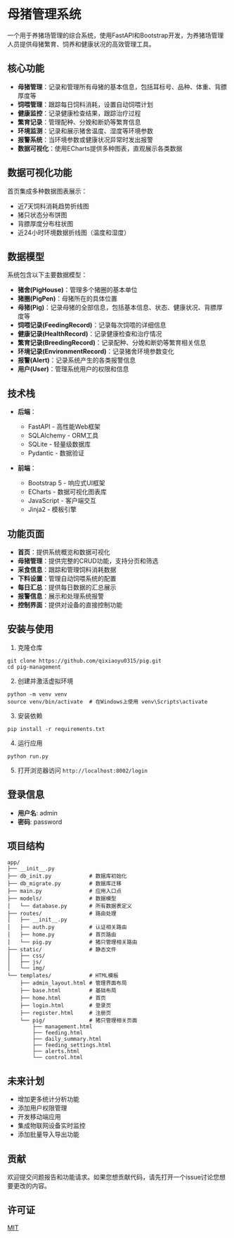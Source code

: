 # 母猪管理系统

一个用于养猪场管理的综合系统，使用FastAPI和Bootstrap开发，为养猪场管理人员提供母猪繁育、饲养和健康状况的高效管理工具。

## 核心功能

- **母猪管理**：记录和管理所有母猪的基本信息，包括耳标号、品种、体重、背膘厚度等
- **饲喂管理**：跟踪每日饲料消耗，设置自动饲喂计划
- **健康监控**：记录健康检查结果，跟踪治疗过程
- **繁育记录**：管理配种、分娩和断奶等繁育信息
- **环境监测**：记录和展示猪舍温度、湿度等环境参数
- **报警系统**：当环境参数或健康状况异常时发出报警
- **数据可视化**：使用ECharts提供多种图表，直观展示各类数据

## 数据可视化功能

首页集成多种数据图表展示：
- 近7天饲料消耗趋势折线图
- 猪只状态分布饼图
- 背膘厚度分布柱状图
- 近24小时环境数据折线图（温度和湿度）

## 数据模型

系统包含以下主要数据模型：
- **猪舍(PigHouse)**：管理多个猪圈的基本单位
- **猪圈(PigPen)**：母猪所在的具体位置
- **母猪(Pig)**：记录母猪的全部信息，包括基本信息、状态、健康状况、背膘厚度等
- **饲喂记录(FeedingRecord)**：记录每次饲喂的详细信息
- **健康记录(HealthRecord)**：记录健康检查和治疗情况
- **繁育记录(BreedingRecord)**：记录配种、分娩和断奶等繁育相关信息
- **环境记录(EnvironmentRecord)**：记录猪舍环境参数变化
- **报警(Alert)**：记录系统产生的各类报警信息
- **用户(User)**：管理系统用户的权限和信息

## 技术栈

- **后端**：
  - FastAPI - 高性能Web框架
  - SQLAlchemy - ORM工具
  - SQLite - 轻量级数据库
  - Pydantic - 数据验证

- **前端**：
  - Bootstrap 5 - 响应式UI框架
  - ECharts - 数据可视化图表库
  - JavaScript - 客户端交互
  - Jinja2 - 模板引擎

## 功能页面

- **首页**：提供系统概览和数据可视化
- **母猪管理**：提供完整的CRUD功能，支持分页和筛选
- **采食信息**：跟踪和管理饲料消耗数据
- **下料设置**：管理自动饲喂系统的配置
- **每日汇总**：提供每日数据的汇总展示
- **报警信息**：展示和处理系统报警
- **控制界面**：提供对设备的直接控制功能

## 安装与使用

1. 克隆仓库
```
git clone https://github.com/qixiaoyu0315/pig.git
cd pig-management
```

2. 创建并激活虚拟环境
```
python -m venv venv
source venv/bin/activate  # 在Windows上使用 venv\Scripts\activate
```

3. 安装依赖
```
pip install -r requirements.txt
```

4. 运行应用
```
python run.py
```

5. 打开浏览器访问 `http://localhost:8002/login`

## 登录信息

- **用户名**: admin
- **密码**: password

## 项目结构
```
app/
├── __init__.py
├── db_init.py            # 数据库初始化
├── db_migrate.py         # 数据库迁移
├── main.py               # 应用入口点
├── models/               # 数据模型
│   └── database.py       # 所有数据表定义
├── routes/               # 路由处理
│   ├── __init__.py
│   ├── auth.py           # 认证相关路由
│   ├── home.py           # 首页路由
│   └── pig.py            # 猪只管理相关路由
├── static/               # 静态文件
│   ├── css/
│   ├── js/
│   └── img/
└── templates/            # HTML模板
    ├── admin_layout.html # 管理界面布局
    ├── base.html         # 基础布局
    ├── home.html         # 首页
    ├── login.html        # 登录页
    ├── register.html     # 注册页
    └── pig/              # 猪只管理相关页面
        ├── management.html
        ├── feeding.html
        ├── daily_summary.html
        ├── feeding_settings.html
        ├── alerts.html
        └── control.html
```

## 未来计划

- 增加更多统计分析功能
- 添加用户权限管理
- 开发移动端应用
- 集成物联网设备实时监控
- 添加批量导入导出功能

## 贡献

欢迎提交问题报告和功能请求。如果您想贡献代码，请先打开一个issue讨论您想要更改的内容。

## 许可证

[MIT](LICENSE) 